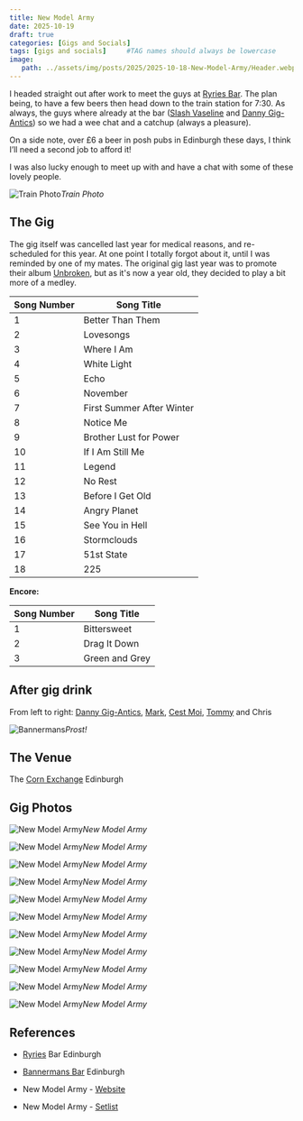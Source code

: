 ```yaml
---
title: New Model Army
date: 2025-10-19
draft: true
categories: [Gigs and Socials]
tags: [gigs and socials]     #TAG names should always be lowercase
image:
   path: ../assets/img/posts/2025/2025-10-18-New-Model-Army/Header.webp
---
```


I headed straight out after work to meet the guys at [Ryries Bar](https://www.google.com/maps/place/Ryrie%E2%80%99s+Bar/@55.9458343,-3.2199899,17z/data=!3m2!4b1!5s0x4887c7a5b3e603bf:0xd9466eccd62ac562!4m6!3m5!1s0x4887c7a5bedc3381:0x74752e16c83af065!8m2!3d55.9458313!4d-3.2174096!16s%2Fg%2F1tfrgbf4?entry=ttu&g_ep=EgoyMDI1MTAyMC4wIKXMDSoASAFQAw%3D%3D). The plan being, to have a few beers then head down to the train station for 7:30. As always, the guys where already at the bar ([Slash Vaseline](https://www.gig-antics.live/post/introducing-slash-vaseline) and [Danny Gig-Antics](https://gig-antics.live)) so we had a wee chat and a catchup (always a pleasure).

On a side note, over £6 a beer in posh pubs in Edinburgh these days, I think I’ll need a second job to afford it!

I was also lucky enough to meet up with and have a chat with some of these lovely people.

![Train Photo](../assets/img/posts/2025/2025-10-18-New-Model-Army/Train_Photo.webp)_Train Photo_

## The Gig

The gig itself was cancelled last year for medical reasons, and re-scheduled for this year. At one point I totally forgot about it, until I was reminded by one of my mates. The original gig last year was to promote their album [Unbroken](https://www.loudersound.com/reviews/new-model-army-unbroken-album-review), but as it's now a year old, they decided to play a bit more of a medley.

| Song Number | Song Title |
|------------|------------|
| 1 | Better Than Them |
| 2 | Lovesongs |
| 3 | Where I Am |
| 4 | White Light |
| 5 | Echo |
| 6 | November |
| 7 | First Summer After Winter |
| 8 | Notice Me |
| 9 | Brother Lust for Power |
| 10 | If I Am Still Me |
| 11 | Legend |
| 12 | No Rest |
| 13 | Before I Get Old |
| 14 | Angry Planet |
| 15 | See You in Hell |
| 16 | Stormclouds |
| 17 | 51st State |
| 18 | 225 |

**Encore:**

| Song Number | Song Title |
|------------|------------|
| 1 | Bittersweet |
| 2 | Drag It Down |
| 3 | Green and Grey |

## After gig drink

From left to right: [Danny Gig-Antics]((https://gig-antics.live)), [Mark]((https://www.gig-antics.live/post/introducing-penigoth-mark)), [Cest Moi](https://www.gig-antics.live/post/introducing-peni-goth-bill), [Tommy](https://www.gig-antics.live/post/introducing-one-half-of-the-swedish-cockneys-tommy) and Chris

![Bannermans](../assets/img/posts/2025/2025-10-18-New-Model-Army/Bannermans.webp)_Prost!_

## The Venue

The [Corn Exchange](https://www.edinburghcornexchange.co.uk/) Edinburgh

## Gig Photos

![New Model Army](../assets/img/posts/2025/2025-10-18-New-Model-Army/New_Model_Army_01.webp)_New Model Army_

![New Model Army](../assets/img/posts/2025/2025-10-18-New-Model-Army/New_Model_Army_02.webp)_New Model Army_

![New Model Army](../assets/img/posts/2025/2025-10-18-New-Model-Army/New_Model_Army_03.webp)_New Model Army_

![New Model Army](../assets/img/posts/2025/2025-10-18-New-Model-Army/New_Model_Army_04.webp)_New Model Army_

![New Model Army](../assets/img/posts/2025/2025-10-18-New-Model-Army/New_Model_Army_05.webp)_New Model Army_

![New Model Army](../assets/img/posts/2025/2025-10-18-New-Model-Army/New_Model_Army_06.webp)_New Model Army_

![New Model Army](../assets/img/posts/2025/2025-10-18-New-Model-Army/New_Model_Army_07.webp)_New Model Army_

![New Model Army](../assets/img/posts/2025/2025-10-18-New-Model-Army/New_Model_Army_08.webp)_New Model Army_

![New Model Army](../assets/img/posts/2025/2025-10-18-New-Model-Army/New_Model_Army_09.webp)_New Model Army_

![New Model Army](../assets/img/posts/2025/2025-10-18-New-Model-Army/New_Model_Army_10.webp)_New Model Army_

![New Model Army](../assets/img/posts/2025/2025-10-18-New-Model-Army/New_Model_Army_11.webp)_New Model Army_

## References

- [Ryries](https://www.google.com/maps/place/Ryrie%E2%80%99s+Bar/@55.9458343,-3.2199899,17z/data=!3m2!4b1!5s0x4887c7a5b3e603bf:0xd9466eccd62ac562!4m6!3m5!1s0x4887c7a5bedc3381:0x74752e16c83af065!8m2!3d55.9458313!4d-3.2174096!16s%2Fg%2F1tfrgbf4?entry=ttu&g_ep=EgoyMDI1MTAyMC4wIKXMDSoASAFQAw%3D%3D) Bar Edinburgh
- [Bannermans Bar](https://www.bannermanslive.co.uk/) Edinburgh
- New Model Army - [Website](https://www.newmodelarmy.org/tour/1501-18-october-edinburgh-corn-exchange-uk)

- New Model Army - [Setlist](https://www.setlist.fm/setlist/new-model-army/2025/corn-exchange-edinburgh-scotland-b4e9136.html)
